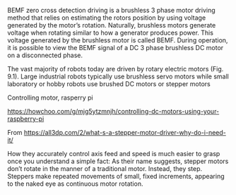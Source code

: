 
BEMF zero cross detection driving is a brushless 3 phase motor driving
method that relies on estimating the rotors position by using voltage
generated by the motor’s rotation. Naturally, brushless motors
generate voltage when rotating similar to how a generator produces
power. This voltage generated by the brushless motor is called
BEMF. During operation, it is possible to view the BEMF signal of a DC
3 phase brushless DC motor on a disconnected phase.

The vast majority of robots today are driven by rotary electric motors
(Fig. 9.1). Large industrial robots typically use brushless servo
motors while small laboratory or hobby robots use brushed DC motors or
stepper motors

Controlling motor, rasperry pi

https://howchoo.com/g/mjg5ytzmnjh/controlling-dc-motors-using-your-raspberry-pi

From https://all3dp.com/2/what-s-a-stepper-motor-driver-why-do-i-need-it/

How they accurately control axis feed and speed is much easier to
grasp once you understand a simple fact: As their name suggests,
stepper motors don’t rotate in the manner of a traditional
motor. Instead, they step. Steppers make repeated movements of small,
fixed increments, appearing to the naked eye as continuous motor
rotation.





